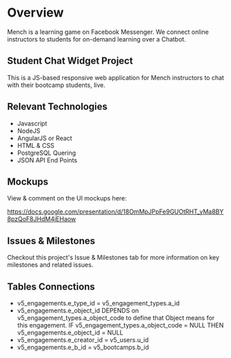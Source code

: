# Overview

Mench is a learning game on Facebook Messenger. We connect online instructors to students for on-demand learning over a Chatbot.

## Student Chat Widget Project

This is a JS-based responsive web application for Mench instructors to chat with their bootcamp students, live.

## Relevant Technologies

- Javascript
- NodeJS
- AngularJS or React
- HTML & CSS
- PostgreSQL Quering
- JSON API End Points

## Mockups

View & comment on the UI mockups here:

https://docs.google.com/presentation/d/18OmMpJPpFe9GUOtRHT_yMa8BY8pzQoF8JHdM4jEHaow

## Issues & Milestones

Checkout this project's Issue & Milestones tab for more information on key milestones and related issues.


## Tables Connections

- v5_engagements.e_type_id = v5_engagement_types.a_id
- v5_engagements.e_object_id DEPENDS on v5_engagement_types.a_object_code to define that Object means for this engagement. IF v5_engagement_types.a_object_code = NULL THEN v5_engagements.e_object_id = NULL
- v5_engagements.e_creator_id = v5_users.u_id
- v5_engagements.e_b_id = v5_bootcamps.b_id
